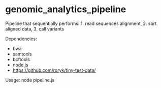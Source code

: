 # genomic_analytics_pipeline
Pipeline that sequentially performs: 1. read sequences alignment, 2. sort aligned data, 3. call variants

Dependencies:
* bwa
* samtools
* bcftools
* node.js
* https://github.com/roryk/tiny-test-data/

Usage:
node pipeline.js
